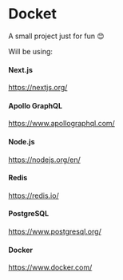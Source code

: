 # Docket

A small project just for fun 😊

Will be using:

#### Next.js
https://nextjs.org/

#### Apollo GraphQL
https://www.apollographql.com/

#### Node.js
https://nodejs.org/en/

#### Redis
https://redis.io/

#### PostgreSQL
https://www.postgresql.org/

#### Docker
https://www.docker.com/

